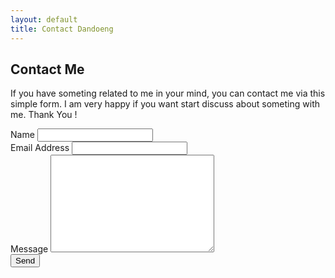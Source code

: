 ```yaml
---
layout: default
title: Contact Dandoeng
---
```


<div id="contact">
  <h2 class="pageTitle">Contact Me</h2>
  <div class="contactContent">
    <p>If you have someting related to me in your mind, you can contact me via this simple form. I am very happy if you want start discuss about someting with me. Thank You !</p>
  </div>
  <form action="https://formspree.io/f/xqkgbnqg" method="POST">
    <label for="name">Name</label>
    <input type="text" id="name" name="name" class="full-width" required><br>
    <label for="email">Email Address</label>
    <input type="email" id="email" name="_replyto" class="full-width" required><br>
    <label for="message">Message</label>
    <textarea name="message" id="message" cols="30" rows="10" class="full-width" required></textarea><br>
    <input type="submit" value="Send" class="button">
  </form>
</div>
